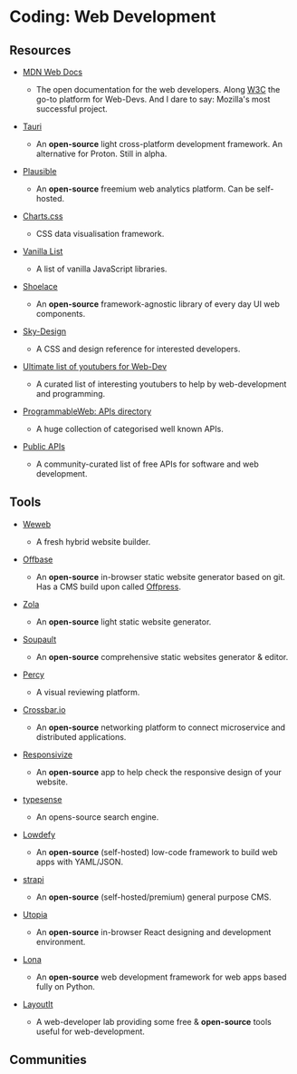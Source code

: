 # Coding: Web Development

## Resources

* [MDN Web Docs](https://developer.mozilla.org)
  
   * The open documentation for the web developers. Along [W3C](https://www.w3.org) the go-to platform for Web-Devs. And I dare to say: Mozilla's most successful project.

* [Tauri](https://tauri.studio)
  
   * An **open-source** light cross-platform development framework. An alternative for Proton. Still in alpha.

* [Plausible](https://plausible.io)
  
   * An **open-source** freemium web analytics platform. Can be self-hosted.

* [Charts.css](https://chartscss.org)
  
   * CSS data visualisation framework.

* [Vanilla List](https://vanillalist.top)
  
   * A list of vanilla JavaScript libraries.

* [Shoelace](https://shoelace.style)
  
   * An **open-source** framework-agnostic library of every day UI web components.

* [Sky-Design](https://github.com/joeygoksu/sky-design)
  
   * A CSS and design reference for interested developers.

* [Ultimate list of youtubers for Web-Dev](https://devandgear.com/blog/youtube-channels-web-development-and-programming)
  
   * A curated list of interesting youtubers to help by web-development and programming.

* [ProgrammableWeb: APIs directory](https://www.programmableweb.com/category/all/apis)
  
   - A huge collection of categorised well known APIs.

* [Public APIs](https://github.com/public-apis/public-apis)
  
   * A community-curated list of free APIs for software and web development.

## Tools

* [Weweb](https://www.weweb.io)
  
   * A fresh hybrid website builder.

* [Offbase](https://offbase.org)
  
   * An **open-source** in-browser static website generator based on git. Has a CMS build upon called [Offpress](https://offpress.app).

* [Zola](https://www.getzola.org)
  
   * An **open-source** light static website generator.

* [Soupault](https://soupault.app)
  
   * An **open-source** comprehensive static websites generator & editor.

* [Percy](https://percy.io)
  
   * A visual reviewing platform.

* [Crossbar.io](https://crossbar.io)
  
   * An **open-source** networking platform to connect microservice and distributed applications.

* [Responsivize](https://virejdasani.github.io/Responsivize)
  
   * An **open-source** app to help check the responsive design of your website.

* [typesense](https://typesense.org)
  
   * An opens-source search engine.

* [Lowdefy](https://github.com/lowdefy/lowdefy)
  
   * An **open-source** (self-hosted) low-code framework to build web apps with YAML/JSON.

* [strapi](https://strapi.io)
  
   * An **open-source** (self-hosted/premium) general purpose CMS.

* [Utopia](https://github.com/concrete-utopia/utopia)
  
   * An **open-source** in-browser React designing and development environment.

* [Lona](https://lona-web.org)
  
   - An **open-source** web development framework for web apps based fully on Python.

* [LayoutIt](https://layoutit.com)
  
   * A web-developer lab providing some free & **open-source** tools useful for web-development.

## Communities
